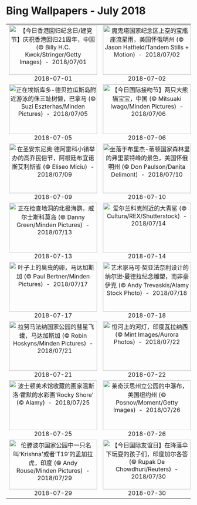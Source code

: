 # Bing Wallpapers - July 2018

| | | | |
|:-------------------------:|:-------------------------:|:-------------------------:|:-------------------------:|
| <a href="https://bing.ee123.net/img/cn/fhd/2018/07/01.jpg" target="_blank"><img src="https://bing.ee123.net/img/cn/fhd/2018/07/01.jpg" width="240" height="135" alt="【今日香港回归纪念日/建党节】庆祝香港回归21周年，中国(© Billy H.C. Kwok/Stringer/Getty Images)  -  2018/07/01" title="【今日香港回归纪念日/建党节】庆祝香港回归21周年，中国(© Billy H.C. Kwok/Stringer/Getty Images)  -  2018/07/01"></a><br>2018-07-01<br> | <a href="https://bing.ee123.net/img/cn/fhd/2018/07/02.jpg" target="_blank"><img src="https://bing.ee123.net/img/cn/fhd/2018/07/02.jpg" width="240" height="135" alt="魔鬼塔国家纪念区上空的宝瓶座流星雨，美国怀俄明州 (© Jason Hatfield/Tandem Stills + Motion)  -  2018/07/02" title="魔鬼塔国家纪念区上空的宝瓶座流星雨，美国怀俄明州 (© Jason Hatfield/Tandem Stills + Motion)  -  2018/07/02"></a><br>2018-07-02<br> | <a href="https://bing.ee123.net/img/cn/fhd/2018/07/03.jpg" target="_blank"><img src="https://bing.ee123.net/img/cn/fhd/2018/07/03.jpg" width="240" height="135" alt="黄昏时浮出水面的绿海龟，印度洋马约特 (© Gabriel Barathieu/Biosphoto/Minden Pictures)  -  2018/07/03" title="黄昏时浮出水面的绿海龟，印度洋马约特 (© Gabriel Barathieu/Biosphoto/Minden Pictures)  -  2018/07/03"></a><br>2018-07-03<br> | <a href="https://bing.ee123.net/img/cn/fhd/2018/07/04.jpg" target="_blank"><img src="https://bing.ee123.net/img/cn/fhd/2018/07/04.jpg" width="240" height="135" alt="湖区的巴特米尔湖，英国西北英格兰 (© Robert Harding/Markus Lange/plainpicture)  -  2018/07/04" title="湖区的巴特米尔湖，英国西北英格兰 (© Robert Harding/Markus Lange/plainpicture)  -  2018/07/04"></a><br>2018-07-04<br> |
| <a href="https://bing.ee123.net/img/cn/fhd/2018/07/05.jpg" target="_blank"><img src="https://bing.ee123.net/img/cn/fhd/2018/07/05.jpg" width="240" height="135" alt="正在埃斯库多-德贝拉瓜斯岛附近游泳的侏三趾树懒，巴拿马 (© Suzi Eszterhas/Minden Pictures)  -  2018/07/05" title="正在埃斯库多-德贝拉瓜斯岛附近游泳的侏三趾树懒，巴拿马 (© Suzi Eszterhas/Minden Pictures)  -  2018/07/05"></a><br>2018-07-05<br> | <a href="https://bing.ee123.net/img/cn/fhd/2018/07/06.jpg" target="_blank"><img src="https://bing.ee123.net/img/cn/fhd/2018/07/06.jpg" width="240" height="135" alt="【今日国际接吻节】两只大熊猫宝宝，中国 (© Mitsuaki Iwago/Minden Pictures)  -  2018/07/06" title="【今日国际接吻节】两只大熊猫宝宝，中国 (© Mitsuaki Iwago/Minden Pictures)  -  2018/07/06"></a><br>2018-07-06<br> | <a href="https://bing.ee123.net/img/cn/fhd/2018/07/07.jpg" target="_blank"><img src="https://bing.ee123.net/img/cn/fhd/2018/07/07.jpg" width="240" height="135" alt="2016年环法自行车赛中骑在绿树成荫的道路上的选手 (© Michael Steele/Getty Images Sport)  -  2018/07/07" title="2016年环法自行车赛中骑在绿树成荫的道路上的选手 (© Michael Steele/Getty Images Sport)  -  2018/07/07"></a><br>2018-07-07<br> | <a href="https://bing.ee123.net/img/cn/fhd/2018/07/08.jpg" target="_blank"><img src="https://bing.ee123.net/img/cn/fhd/2018/07/08.jpg" width="240" height="135" alt="弗拉门戈舞蹈表演，西班牙安达卢西亚 (© Michelle Chaplow/Alamy)  -  2018/07/08" title="弗拉门戈舞蹈表演，西班牙安达卢西亚 (© Michelle Chaplow/Alamy)  -  2018/07/08"></a><br>2018-07-08<br> |
| <a href="https://bing.ee123.net/img/cn/fhd/2018/07/09.jpg" target="_blank"><img src="https://bing.ee123.net/img/cn/fhd/2018/07/09.jpg" width="240" height="135" alt="在圣安东尼奥·德阿雷科小镇举办的高乔民俗节，阿根廷布宜诺斯艾利斯省 (© Eliseo Miciu)  -  2018/07/09" title="在圣安东尼奥·德阿雷科小镇举办的高乔民俗节，阿根廷布宜诺斯艾利斯省 (© Eliseo Miciu)  -  2018/07/09"></a><br>2018-07-09<br> | <a href="https://bing.ee123.net/img/cn/fhd/2018/07/10.jpg" target="_blank"><img src="https://bing.ee123.net/img/cn/fhd/2018/07/10.jpg" width="240" height="135" alt="坐落于布里杰-蒂顿国家森林里的弗里蒙特峰的景色，美国怀俄明州 (© Don Paulson/Danita Delimont)  -  2018/07/10" title="坐落于布里杰-蒂顿国家森林里的弗里蒙特峰的景色，美国怀俄明州 (© Don Paulson/Danita Delimont)  -  2018/07/10"></a><br>2018-07-10<br> | <a href="https://bing.ee123.net/img/cn/fhd/2018/07/11.jpg" target="_blank"><img src="https://bing.ee123.net/img/cn/fhd/2018/07/11.jpg" width="240" height="135" alt="【今日中国航海节】纪念郑和下西洋 (© SMETEK/SCIENCE PHOTO LIBRARY)  -  2018/07/11" title="【今日中国航海节】纪念郑和下西洋 (© SMETEK/SCIENCE PHOTO LIBRARY)  -  2018/07/11"></a><br>2018-07-11<br> | <a href="https://bing.ee123.net/img/cn/fhd/2018/07/12.jpg" target="_blank"><img src="https://bing.ee123.net/img/cn/fhd/2018/07/12.jpg" width="240" height="135" alt="塞南克修道院前壮观的薰衣草花海，法国普罗旺斯-阿尔卑斯-蓝色海岸大区沃克吕兹省戈尔德 (© Carlos Sanchez Pereyra/plainpicture)  -  2018/07/12" title="塞南克修道院前壮观的薰衣草花海，法国普罗旺斯-阿尔卑斯-蓝色海岸大区沃克吕兹省戈尔德 (© Carlos Sanchez Pereyra/plainpicture)  -  2018/07/12"></a><br>2018-07-12<br> |
| <a href="https://bing.ee123.net/img/cn/fhd/2018/07/13.jpg" target="_blank"><img src="https://bing.ee123.net/img/cn/fhd/2018/07/13.jpg" width="240" height="135" alt="正在检查地洞的北极海鹦，威尔士斯科莫岛 (© Danny Green/Minden Pictures)  -  2018/07/13" title="正在检查地洞的北极海鹦，威尔士斯科莫岛 (© Danny Green/Minden Pictures)  -  2018/07/13"></a><br>2018-07-13<br> | <a href="https://bing.ee123.net/img/cn/fhd/2018/07/14.jpg" target="_blank"><img src="https://bing.ee123.net/img/cn/fhd/2018/07/14.jpg" width="240" height="135" alt="爱尔兰科克附近的大青鲨 (© Cultura/REX/Shutterstock)  -  2018/07/14" title="爱尔兰科克附近的大青鲨 (© Cultura/REX/Shutterstock)  -  2018/07/14"></a><br>2018-07-14<br> | <a href="https://bing.ee123.net/img/cn/fhd/2018/07/15.jpg" target="_blank"><img src="https://bing.ee123.net/img/cn/fhd/2018/07/15.jpg" width="240" height="135" alt="一群男孩儿在日落时分的沙滩上踢足球， 巴西福塔雷萨 (© National Geographic/Offset/Shutterstock)  -  2018/07/15" title="一群男孩儿在日落时分的沙滩上踢足球， 巴西福塔雷萨 (© National Geographic/Offset/Shutterstock)  -  2018/07/15"></a><br>2018-07-15<br> | <a href="https://bing.ee123.net/img/cn/fhd/2018/07/16.jpg" target="_blank"><img src="https://bing.ee123.net/img/cn/fhd/2018/07/16.jpg" width="240" height="135" alt="位于洛杉矶艺术博物馆的克里斯·伯登的雕像“城市之光”，加利福尼亚州洛杉矶 (© Victor Decolongon/Getty Images)  -  2018/07/16" title="位于洛杉矶艺术博物馆的克里斯·伯登的雕像“城市之光”，加利福尼亚州洛杉矶 (© Victor Decolongon/Getty Images)  -  2018/07/16"></a><br>2018-07-16<br> |
| <a href="https://bing.ee123.net/img/cn/fhd/2018/07/17.jpg" target="_blank"><img src="https://bing.ee123.net/img/cn/fhd/2018/07/17.jpg" width="240" height="135" alt="叶子上的臭虫的卵，马达加斯加 (© Paul Bertner/Minden Pictures)  -  2018/07/17" title="叶子上的臭虫的卵，马达加斯加 (© Paul Bertner/Minden Pictures)  -  2018/07/17"></a><br>2018-07-17<br> | <a href="https://bing.ee123.net/img/cn/fhd/2018/07/18.jpg" target="_blank"><img src="https://bing.ee123.net/img/cn/fhd/2018/07/18.jpg" width="240" height="135" alt="艺术家马可·契亚法奈利设计的纳尔逊·曼德拉纪念雕塑，南非豪伊克 (© Andy Trevaskis/Alamy Stock Photo)  -  2018/07/18" title="艺术家马可·契亚法奈利设计的纳尔逊·曼德拉纪念雕塑，南非豪伊克 (© Andy Trevaskis/Alamy Stock Photo)  -  2018/07/18"></a><br>2018-07-18<br> | <a href="https://bing.ee123.net/img/cn/fhd/2018/07/19.jpg" target="_blank"><img src="https://bing.ee123.net/img/cn/fhd/2018/07/19.jpg" width="240" height="135" alt="参加2014年度圣迭戈国际漫画展的漫迷们 (© Sandy Huffaker/Reuters)  -  2018/07/19" title="参加2014年度圣迭戈国际漫画展的漫迷们 (© Sandy Huffaker/Reuters)  -  2018/07/19"></a><br>2018-07-19<br> | <a href="https://bing.ee123.net/img/cn/fhd/2018/07/20.jpg" target="_blank"><img src="https://bing.ee123.net/img/cn/fhd/2018/07/20.jpg" width="240" height="135" alt="1971年阿波罗15号执行任务时的合成照片 (© NASA)  -  2018/07/20" title="1971年阿波罗15号执行任务时的合成照片 (© NASA)  -  2018/07/20"></a><br>2018-07-20<br> |
| <a href="https://bing.ee123.net/img/cn/fhd/2018/07/21.jpg" target="_blank"><img src="https://bing.ee123.net/img/cn/fhd/2018/07/21.jpg" width="240" height="135" alt="拉努马法纳国家公园的彗星飞蛾，马达加斯加 (© Robin Hoskyns/Minden Pictures)  -  2018/07/21" title="拉努马法纳国家公园的彗星飞蛾，马达加斯加 (© Robin Hoskyns/Minden Pictures)  -  2018/07/21"></a><br>2018-07-21<br> | <a href="https://bing.ee123.net/img/cn/fhd/2018/07/22.jpg" target="_blank"><img src="https://bing.ee123.net/img/cn/fhd/2018/07/22.jpg" width="240" height="135" alt="恒河上的河灯，印度瓦拉纳西 (© Mint Images/Aurora Photos)  -  2018/07/22" title="恒河上的河灯，印度瓦拉纳西 (© Mint Images/Aurora Photos)  -  2018/07/22"></a><br>2018-07-22<br> | <a href="https://bing.ee123.net/img/cn/fhd/2018/07/23.jpg" target="_blank"><img src="https://bing.ee123.net/img/cn/fhd/2018/07/23.jpg" width="240" height="135" alt="森大厦数字艺术博物馆内的吊灯，日本东京 (© Behrouz Mehri/Getty Images)  -  2018/07/23" title="森大厦数字艺术博物馆内的吊灯，日本东京 (© Behrouz Mehri/Getty Images)  -  2018/07/23"></a><br>2018-07-23<br> | <a href="https://bing.ee123.net/img/cn/fhd/2018/07/24.jpg" target="_blank"><img src="https://bing.ee123.net/img/cn/fhd/2018/07/24.jpg" width="240" height="135" alt="生物圈保护区里的美洲红鹳宝宝们，墨西哥尤卡坦半岛 (© Claudio Contreras/Minden Pictures)  -  2018/07/24" title="生物圈保护区里的美洲红鹳宝宝们，墨西哥尤卡坦半岛 (© Claudio Contreras/Minden Pictures)  -  2018/07/24"></a><br>2018-07-24<br> |
| <a href="https://bing.ee123.net/img/cn/fhd/2018/07/25.jpg" target="_blank"><img src="https://bing.ee123.net/img/cn/fhd/2018/07/25.jpg" width="240" height="135" alt="波士顿美术馆收藏的画家温斯洛·霍默的水彩画'Rocky Shore' (© Alamy)  -  2018/07/25" title="波士顿美术馆收藏的画家温斯洛·霍默的水彩画'Rocky Shore' (© Alamy)  -  2018/07/25"></a><br>2018-07-25<br> | <a href="https://bing.ee123.net/img/cn/fhd/2018/07/26.jpg" target="_blank"><img src="https://bing.ee123.net/img/cn/fhd/2018/07/26.jpg" width="240" height="135" alt="莱奇沃思州立公园的中瀑布，美国纽约州 (© Posnov/Moment/Getty Images)  -  2018/07/26" title="莱奇沃思州立公园的中瀑布，美国纽约州 (© Posnov/Moment/Getty Images)  -  2018/07/26"></a><br>2018-07-26<br> | <a href="https://bing.ee123.net/img/cn/fhd/2018/07/27.jpg" target="_blank"><img src="https://bing.ee123.net/img/cn/fhd/2018/07/27.jpg" width="240" height="135" alt="2018年1月31日的月食的合成图像，日本东京 (© Kazuhiro Nogi/Getty Images)  -  2018/07/27" title="2018年1月31日的月食的合成图像，日本东京 (© Kazuhiro Nogi/Getty Images)  -  2018/07/27"></a><br>2018-07-27<br> | <a href="https://bing.ee123.net/img/cn/fhd/2018/07/28.jpg" target="_blank"><img src="https://bing.ee123.net/img/cn/fhd/2018/07/28.jpg" width="240" height="135" alt="嘉年华期间乘坐旋转秋千的乘客们 (© Peter Burian/Aurora Photos)  -  2018/07/28" title="嘉年华期间乘坐旋转秋千的乘客们 (© Peter Burian/Aurora Photos)  -  2018/07/28"></a><br>2018-07-28<br> |
| <a href="https://bing.ee123.net/img/cn/fhd/2018/07/29.jpg" target="_blank"><img src="https://bing.ee123.net/img/cn/fhd/2018/07/29.jpg" width="240" height="135" alt="伦滕波尔国家公园中一只名叫‘Krishna'或者‘T19’的孟加拉虎，印度 (© Andy Rouse/Minden Pictures)  -  2018/07/29" title="伦滕波尔国家公园中一只名叫‘Krishna'或者‘T19’的孟加拉虎，印度 (© Andy Rouse/Minden Pictures)  -  2018/07/29"></a><br>2018-07-29<br> | <a href="https://bing.ee123.net/img/cn/fhd/2018/07/30.jpg" target="_blank"><img src="https://bing.ee123.net/img/cn/fhd/2018/07/30.jpg" width="240" height="135" alt="【今日国际友谊日】在降落伞下玩耍的孩子们，印度加尔各答 (© Rupak De Chowdhuri/Reuters)  -  2018/07/30" title="【今日国际友谊日】在降落伞下玩耍的孩子们，印度加尔各答 (© Rupak De Chowdhuri/Reuters)  -  2018/07/30"></a><br>2018-07-30<br> | <a href="https://bing.ee123.net/img/cn/fhd/2018/07/31.jpg" target="_blank"><img src="https://bing.ee123.net/img/cn/fhd/2018/07/31.jpg" width="240" height="135" alt="【今日世界护林员日】El Triunfo生物圈保护区内的护林员，墨西哥 (© Chico Sanchez/Aurora Photos)  -  2018/07/31" title="【今日世界护林员日】El Triunfo生物圈保护区内的护林员，墨西哥 (© Chico Sanchez/Aurora Photos)  -  2018/07/31"></a><br>2018-07-31<br> |  |
